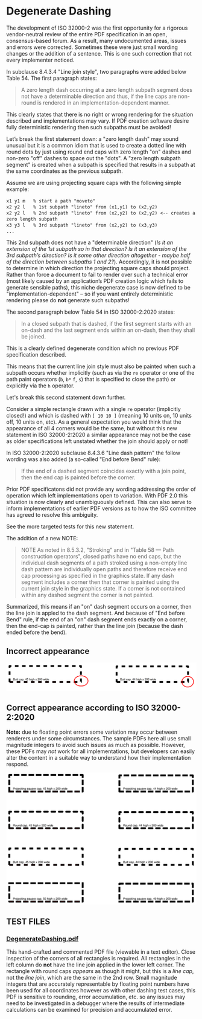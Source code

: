 # Degenerate Dashing

The development of ISO 32000-2 was the first opportunity for a rigorous vendor-neutral review of the entire PDF specification in an open, consensus-based forum. As a result, many undocumented areas, issues and errors were corrected. Sometimes these were just small wording changes or the addition of a sentence. This is one such correction that not every implementer noticed.

In subclause 8.4.3.4 "Line join style", two paragraphs were added below Table 54. The first paragraph states:

> A zero length dash occurring at a zero length subpath segment does not have a determinable direction and thus, if the line caps are non-round is rendered in an implementation-dependent manner.

This clearly states that there is no right or wrong rendering for the situation described and implementations may vary. If PDF creation software desire fully deterministic rendering then such subpaths must be avoided!

Let’s break the first statement down: a "zero length dash" may sound unusual but it is a common idiom that is used to create a dotted line with round dots by just using round end caps with zero length "on" dashes and non-zero "off" dashes to space out the "dots". A "zero length subpath segment" is created when a subpath is specified that results in a subpath at the same coordinates as the previous subpath. 

Assume we are using projecting square caps with the following simple example:

```
x1 y1 m   % start a path "moveto"
x2 y2 l   % 1st subpath "lineto" from (x1,y1) to (x2,y2)
x2 y2 l   % 2nd subpath "lineto" from (x2,y2) to (x2,y2) <-- creates a zero length subpath
x3 y3 l   % 3rd subpath "lineto" from (x2,y2) to (x3,y3)
...
```

This 2nd subpath does not have a "determinable direction" (_Is it an extension of the 1st subpath so in that direction? Is it an extension of the 3rd subpath’s direction? Is it some other direction altogether - maybe half of the direction between subpaths 1 and 2?_). Accordingly, it is not possible to determine in which direction the projecting square caps should project. Rather than force a document to fail to render over such a technical error (most likely caused by an application’s PDF creation logic which fails to generate sensible paths), this niche degenerate case is now defined to be "implementation-dependent" – so if you want entirely deterministic rendering please do **not** generate such subpaths!

The second paragraph below Table 54 in ISO 32000-2:2020 states:

> In a closed subpath that is dashed, if the first segment starts with an on-dash and the last segment ends within an on-dash, then they shall be joined.

This is a clearly defined degenerate condition which no previous PDF specification described.

This means that the current line join style must also be painted when such a subpath occurs whether implicitly (such as via the `re` operator or one of the path paint operators (`b`, `b*` `f`, `s`) that is specified to close the path) or explicitly via the `h` operator.

Let's break this second statement down further.

Consider a simple rectangle drawn with a single `re` operator (implicitly closed!) and which is dashed with `[ 10 10 ]` (meaning 10 units on, 10 units off, 10 units on, etc). As a general expectation you would think that the appearance of all 4 corners would be the same, but without this new statement in ISO 32000-2:2020 a similar appearance may not be the case as older specifications left unstated whether the join should apply or not!

In ISO 32000-2:2020 subclause 8.4.3.6 "Line dash pattern" the follow wording was also added (a so-called "End before Bend" rule):

> If the end of a dashed segment coincides exactly with a join point, then the end cap is painted before the corner.

Prior PDF specificatons did not provide any wording addressing the order of operation which left implementations open to variation. With PDF 2.0 this situation is now clearly and unambiguously defined. This can also serve to inform implementations of earlier PDF versions as to how the ISO committee has agreed to resolve this ambiguity.    

See the more targeted tests for this new statement.

The addition of a new NOTE:

> NOTE As noted in 8.5.3.2, "Stroking" and in "Table 58 — Path construction operators", closed paths have no end caps, but the individual dash segments of a path stroked using a non-empty line dash pattern are individually open paths and therefore receive end cap processing as specified in the graphics state. If any dash segment includes a corner then that corner is painted using the current join style in the graphics state. If a corner is not contained within any dashed segment the corner is not painted.

Summarized, this means if an "on" dash segment occurs on a corner, then the line join is appled to the dash segment. And because of "End before Bend" rule, if the end of an "on" dash segment ends exactly on a corner, then the end-cap is painted, rather than the line join (because the dash ended before the bend).

## Incorrect appearance

![Wrong appearance](Degenerate-wrong1.png "Error with butt caps!")

## Correct appearance according to ISO 32000-2:2020

**Note:**  due to floating point errors some variation may occur between renderers under some circumstances. The sample PDFs here all use small magnitude integers to avoid such issues as much as possible. However, these PDFs may _not_ work for all implementations, but developers can easily alter the content in a suitable way to understand how their implementation respond.

![Correct appearance](Degenerate-correct.png "Correct according to ISO 32000-2:2020!")

## TEST FILES

### [DegenerateDashing.pdf](DegenerateDashing.pdf)
This hand-crafted and commented PDF file (viewable in a text editor). Close inspection of the corners of all rectangles is required. All rectangles in the left column do **not** have the line join applied in the lower left corner. The rectangle with round caps _appears_ as though it might, but this is a _line cap_, not the _line join_, which are the same in the 2nd row. Small magnitude integers that are accurately representable by floating point numbers have been used for all coordinates however as with other dashing test cases, this PDF is sensitive to rounding, error accumulation, etc. so any issues may need to be investigated in a debugger where the results of intermediate calculations can be examined for precision and accumulated error.
